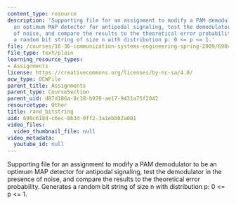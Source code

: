 ```yaml
---
content_type: resource
description: 'Supporting file for an assignment to modify a PAM demodulator to be
  an optimum MAP detector for antipodal signaling, test the demodulator in the presence
  of noise, and compare the results to the theoretical error probability. Generates
  a random bit string of size n with distribution p: 0 <= p <= 1.'
file: /courses/16-36-communication-systems-engineering-spring-2009/690c618dc6ec8b3d0ff23a1ebb02a081_rand_bitstring.m
file_type: text/plain
learning_resource_types:
- Assignments
license: https://creativecommons.org/licenses/by-nc-sa/4.0/
ocw_type: OCWFile
parent_title: Assignments
parent_type: CourseSection
parent_uid: d87d186a-8c38-b970-ae17-9431a75f2842
resourcetype: Other
title: rand_bitstring
uid: 690c618d-c6ec-8b3d-0ff2-3a1ebb02a081
video_files:
  video_thumbnail_file: null
video_metadata:
  youtube_id: null
---
```

Supporting file for an assignment to modify a PAM demodulator to be an optimum MAP detector for antipodal signaling, test the demodulator in the presence of noise, and compare the results to the theoretical error probability. Generates a random bit string of size n with distribution p: 0 <= p <= 1.